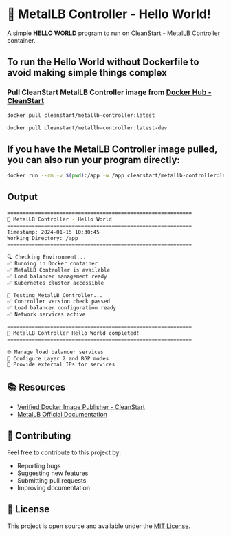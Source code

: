 # 🚀 MetalLB Controller - Hello World!

A simple **HELLO WORLD** program to run on CleanStart - MetalLB Controller container.

## To run the Hello World without Dockerfile to avoid making simple things complex

### Pull CleanStart MetalLB Controller image from [Docker Hub - CleanStart](https://hub.docker.com/u/cleanstart)
```bash
docker pull cleanstart/metallb-controller:latest
```
```bash
docker pull cleanstart/metallb-controller:latest-dev
```

## If you have the MetalLB Controller image pulled, you can also run your program directly:
```bash
docker run --rm -v $(pwd):/app -w /app cleanstart/metallb-controller:latest
```
## Output 
```bash
============================================================
🚀 MetalLB Controller - Hello World
============================================================
Timestamp: 2024-01-15 10:30:45
Working Directory: /app
============================================================

🔍 Checking Environment...
✅ Running in Docker container
✅ MetalLB Controller is available
✅ Load balancer management ready
✅ Kubernetes cluster accessible

🧪 Testing MetalLB Controller...
✅ Controller version check passed
✅ Load balancer configuration ready
✅ Network services active

============================================================
🎉 MetalLB Controller Hello World completed!
============================================================

🌐 Manage load balancer services
🔧 Configure Layer 2 and BGP modes
📡 Provide external IPs for services
```

## 📚 Resources

- [Verified Docker Image Publisher - CleanStart](https://cleanstart.com/)
- [MetalLB Official Documentation](https://metallb.universe.tf/)

## 🤝 Contributing

Feel free to contribute to this project by:
- Reporting bugs
- Suggesting new features
- Submitting pull requests
- Improving documentation

## 📄 License
This project is open source and available under the [MIT License](LICENSE).
